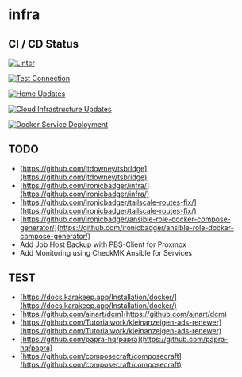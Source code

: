 # infra

## CI / CD Status

[![Linter](https://github.com/thost96/infra/actions/workflows/superlinter.yml/badge.svg)](https://github.com/thost96/infra/actions/workflows/superlinter.yml)

[![Test Connection](https://github.com/thost96/infra/actions/workflows/test.yml/badge.svg)](https://github.com/thost96/infra/actions/workflows/test.yml)

[![Home Updates](https://github.com/thost96/infra/actions/workflows/home.yml/badge.svg)](https://github.com/thost96/infra/actions/workflows/home.yml)

[![Cloud Infrastructure Updates](https://github.com/thost96/infra/actions/workflows/cloud.yml/badge.svg)](https://github.com/thost96/infra/actions/workflows/cloud.yml)

[![Docker Service Deployment](https://github.com/thost96/infra/actions/workflows/deploy.yml/badge.svg)](https://github.com/thost96/infra/actions/workflows/deploy.yml)

## TODO

- [https://github.com/jtdowney/tsbridge](https://github.com/jtdowney/tsbridge)
- [https://github.com/ironicbadger/infra/](https://github.com/ironicbadger/infra/)
- [https://github.com/ironicbadger/tailscale-routes-fix/](https://github.com/ironicbadger/tailscale-routes-fix/)
- [https://github.com/ironicbadger/ansible-role-docker-compose-generator/](https://github.com/ironicbadger/ansible-role-docker-compose-generator/)
- Add Job Host Backup with PBS-Client for Proxmox
- Add Monitoring using CheckMK Ansible for Services

## TEST

- [https://docs.karakeep.app/Installation/docker/](https://docs.karakeep.app/Installation/docker/)
- [https://github.com/ajnart/dcm](https://github.com/ajnart/dcm)
- [https://github.com/Tutorialwork/kleinanzeigen-ads-renewer](https://github.com/Tutorialwork/kleinanzeigen-ads-renewer)
- [https://github.com/papra-hq/papra](https://github.com/papra-hq/papra)
- [https://github.com/composecraft/composecraft](https://github.com/composecraft/composecraft)
